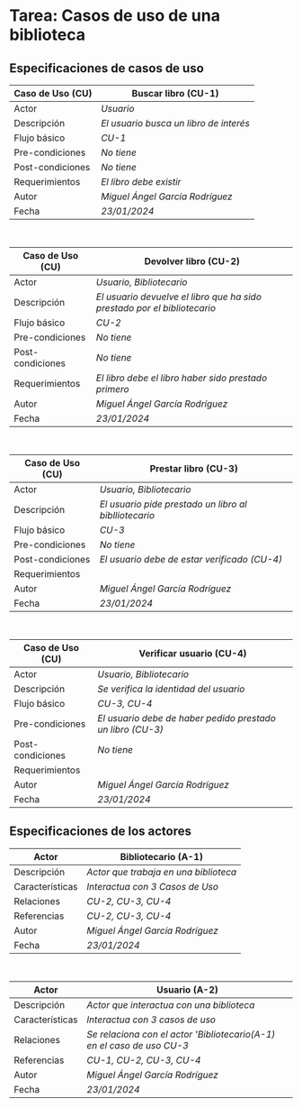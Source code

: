 # Tarea: Casos de uso de una biblioteca

## Especificaciones de casos de uso

  |  Caso de Uso	(CU) | Buscar libro (CU-1) |
  |---|---|
  | Actor  |  _Usuario_ |
  | Descripción | _El usuario busca un libro de interés_  |
  | Flujo básico | _CU-1_ |
  | Pre-condiciones | _No tiene_  |  
  | Post-condiciones  | _No tiene_  |  
  |  Requerimientos | _El libro debe existir_  |
  | Autor  | _Miguel Ángel García Rodríguez_ |
  |Fecha | _23/01/2024_ |

<br>

  |  Caso de Uso	(CU) | Devolver libro (CU-2) |
  |---|---|
  | Actor  |  _Usuario, Bibliotecario_ |
  | Descripción | _El usuario devuelve el libro que ha sido prestado por el bibliotecario_  |
  | Flujo básico | _CU-2_ |
  | Pre-condiciones | _No tiene_  |  
  | Post-condiciones  | _No tiene_  |  
  |  Requerimientos | _El libro debe el libro haber sido prestado primero_  |
  | Autor  | _Miguel Ángel García Rodríguez_ |
  |Fecha | _23/01/2024_ |

<br>

  |  Caso de Uso	(CU) | Prestar libro (CU-3) |
  |---|---|
  | Actor  |  _Usuario, Bibliotecario_ |
  | Descripción | _El usuario pide prestado un libro al biblliotecario_  |
  | Flujo básico | _CU-3_ |
  | Pre-condiciones |  _No tiene_ |  
  | Post-condiciones  | _El usuario debe de estar verificado (CU-4)_ |  
  |  Requerimientos |  |
  | Autor  | _Miguel Ángel García Rodríguez_ |
  |Fecha | _23/01/2024_ |

<br>

  |  Caso de Uso	(CU) | Verificar usuario (CU-4) |
  |---|---|
  | Actor  |  _Usuario, Bibliotecario_ |
  | Descripción | _Se verifica la identidad del usuario_  |
  | Flujo básico | _CU-3, CU-4_ |
  | Pre-condiciones | _El usuario debe de haber pedido prestado un libro (CU-3)_  |  
  | Post-condiciones  | _No tiene_  |  
  |  Requerimientos ||
  | Autor  | _Miguel Ángel García Rodríguez_ |
  |Fecha | _23/01/2024_ |

## Especificaciones de los actores

|  Actor | Bibliotecario (A-1) |
|---|---|
| Descripción  | _Actor que trabaja en una biblioteca_  |
| Características  | _Interactua con 3 Casos de Uso_ |
| Relaciones | _CU-2, CU-3, CU-4_ |
| Referencias | _CU-2, CU-3, CU-4_ |   
| Autor  | _Miguel Ángel García Rodríguez_ |
|Fecha | _23/01/2024_ |

<br>

|  Actor | Usuario (A-2) |
|---|---|
| Descripción  | _Actor que interactua con una biblioteca_ |
| Características  | _Interactua con 3 casos de uso_ |
| Relaciones | _Se relaciona con el actor 'Bibliotecario(A-1) en el caso de uso CU-3_  |
| Referencias | _CU-1, CU-2, CU-3, CU-4_ |   
| Autor  | _Miguel Ángel García Rodríguez_ |
|Fecha | _23/01/2024_ |